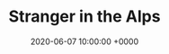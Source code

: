 ---
layout: none
title:  "Stranger in the Alps"
artist: "Phoebe Bridgers"
art: "phoebebridgers-strangerinthealps.jpg"
spotify_url: https://open.spotify.com/album/0qWcLfCZ8wtcoOdX14oGNI?si=CkF45FqXTCCZ4lsBD-gukQ
date:   2020-06-07 10:00:00 +0000
categories: album
tags: [guitar, female]
---